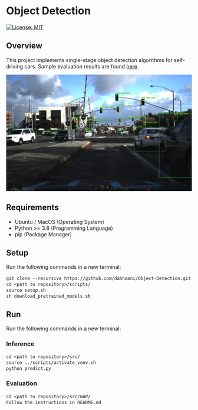 # Object Detection
[![License: MIT](https://img.shields.io/badge/License-MIT-yellow.svg)](https://opensource.org/licenses/MIT)

## Overview
This project implements single-stage object detection algorithms for self-driving cars.
Sample evaluation results are found [here](https://drive.google.com/drive/folders/1-xO9VBnPSBuyKxqMTnUafN0mK_VStSwW?usp=sharing).
<p align="center">
  <img src="https://github.com/dahhmani/Object-Detection/blob/master/data/output/frames/testImage.jpg?raw=true">
</p>

## Requirements
* Ubuntu / MacOS (Operating System)
* Python >= 3.8 (Programming Language)
* pip (Package Manager)

## Setup
Run the following commands in a new terminal:
```
git clone --recursive https://github.com/dahhmani/Object-Detection.git
cd <path to repository>/scripts/
source setup.sh
sh download_pretrained_models.sh
```

## Run
Run the following commands in a new terminal:

### Inference
```
cd <path to repository>/src/
source ../scripts/activate_venv.sh
python predict.py
```

### Evaluation
```
cd <path to repository>/src/mAP/
Follow the instructions in README.md
```
